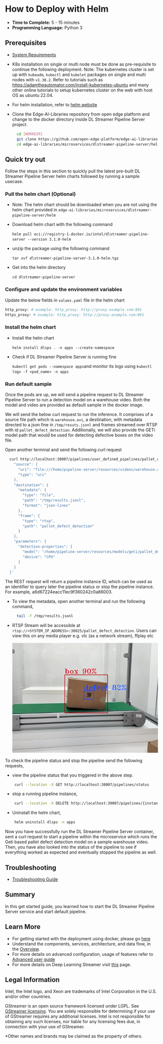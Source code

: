 # How to Deploy with Helm

-   **Time to Complete:** 5 - 15 minutes
-   **Programming Language:** Python 3

## Prerequisites

- [System Requirements](./system-requirements.md)
- K8s installation on single or multi node must be done as pre-requisite to continue the following deployment. Note: The kubernetes cluster is set up with `kubeadm`, `kubectl` and `kubelet` packages on single and multi nodes with `v1.30.2`.
  Refer to tutorials such as <https://adamtheautomator.com/install-kubernetes-ubuntu> and many other
  online tutorials to setup kubernetes cluster on the web with host OS as ubuntu 22.04.
- For helm installation, refer to [helm website](https://helm.sh/docs/intro/install/)
- Clone the Edge-AI-Libraries repository from open edge platform and change to the docker directory inside DL Streamer Pipeline Server project.

  ```sh
    cd [WORKDIR]
    git clone https://github.com/open-edge-platform/edge-ai-libraries.git
    cd edge-ai-libraries/microservices/dlstreamer-pipeline-server/helm
    ```

## Quick try out
Follow the steps in this section to quickly pull the latest pre-built DL Streamer Pipeline Server helm charts followed by running a sample usecase. 

### Pull the helm chart (Optional)

- Note: The helm chart should be downloaded when you are not using the helm chart provided in `edge-ai-libraries/microservices/dlstreamer-pipeline-server/helm`

- Download helm chart with the following command

    `helm pull oci://registry-1.docker.io/intel/dlstreamer-pipeline-server --version 3.1.0-helm`
- unzip the package using the following command

    `tar xvf dlstreamer-pipeline-server-3.1.0-helm.tgz`
- Get into the helm directory

    `cd dlstreamer-pipeline-server`

### Configure and update the environment variables

Update the below fields in `values.yaml` file in the helm chart

  ``` sh
  http_proxy: # example: http_proxy: http://proxy.example.com:891
  https_proxy: # example: http_proxy: http://proxy.example.com:891
  ```

### Install the helm chart

- Install the helm chart

    `helm install dlsps . -n apps --create-namespace`
- Check if DL Streamer Pipeline Server is running fine

    `kubectl get pods --namespace apps`and monitor its logs using `kubectl logs -f <pod_name> -n apps`
    
### Run default sample

Once the pods are up, we will send a pipeline request to DL Streamer Pipeline Server to run a detection model on a warehouse video. Both the model and video are provided as default sample in the docker image.

We will send the below curl request to run the inference.
It comprises of a source file path which is `warehouse.avi`, a destination, with metadata directed to a json fine in `/tmp/resuts.jsonl` and frames streamed over RTSP with id `pallet_defect_detection`. Additionally, we will also provide the GETi model path that would be used for detecting defective boxes on the video file.

Open another terminal and send the following curl request
```sh
  curl http://localhost:30007/pipelines/user_defined_pipelines/pallet_defect_detection -X POST -H 'Content-Type: application/json' -d '{
    "source": {
      "uri": "file:///home/pipeline-server/resources/videos/warehouse.avi",
      "type": "uri"
    },
    "destination": {
      "metadata": {
        "type": "file",
        "path": "/tmp/results.jsonl",
        "format": "json-lines"
      },
      "frame": {
        "type": "rtsp",
        "path": "pallet_defect_detection"
      }
    },
    "parameters": {
      "detection-properties": {
        "model": "/home/pipeline-server/resources/models/geti/pallet_defect_detection/deployment/Detection/model/model.xml",
        "device": "CPU"
      }
    }
  }'
```

The REST request will return a pipeline instance ID, which can be used as an identifier to query later the pipeline status or stop the pipeline instance. For example, a6d67224eacc11ec9f360242c0a86003.

- To view the metadata, open another terminal and run the following command,
  ```sh
    tail -f /tmp/results.jsonl
  ```

- RTSP Stream will be accessible at `rtsp://<SYSTEM_IP_ADDRESS>:30025/pallet_defect_detection`.  Users can view this on any media player e.g. vlc (as a network stream), ffplay etc 

  ![sample frame RTSP stream](./images/sample-pallet-defect-detection.png)

To check the pipeline status and stop the pipeline send the following requests,

 - view the pipeline status that you triggered in the above step.
   ```sh
    curl --location -X GET http://localhost:30007/pipelines/status
   ```

 - stop a running pipeline instance, 
   ```sh
    curl --location -X DELETE http://localhost:30007/pipelines/{instance_id}
   ```

 - Uninstall the helm chart, 
   ```sh
    helm uninstall dlsps -n apps
   ```

Now you have successfully run the DL Streamer Pipeline Server container, sent a curl request to start a pipeline within the microservice which runs the Geti based pallet defect detection model on a sample warehouse video. Then, you have also looked into the status of the pipeline to see if everything worked as expected and eventually stopped the pipeline as well.

## Troubleshooting
- [Troubleshooting Guide](./troubleshooting-guide.md)

## Summary

In this get started guide, you learned how to start the DL Streamer Pipeline Server service and start default pipeline.

## Learn More

-   For getting started with the deployment using docker, please go [here](get-started.md)
-   Understand the components, services, architecture, and data flow, in
    the [Overview](Overview.md).
-   For more details on advanced configuration, usage of features refer to [Advanced user guide](./advanced-guide/Overview.md)
-   For more details on Deep Learning Streamer visit [this](https://dlstreamer.github.io/) page.

## Legal Information
Intel, the Intel logo, and Xeon are trademarks of Intel Corporation in the U.S. and/or other countries.

GStreamer is an open source framework licensed under LGPL. See [GStreamer licensing](https://gstreamer.freedesktop.org/documentation/frequently-asked-questions/licensing.html)⁠. You are solely responsible for determining if your use of GStreamer requires any additional licenses. Intel is not responsible for obtaining any such licenses, nor liable for any licensing fees due, in connection with your use of GStreamer.

*Other names and brands may be claimed as the property of others.
